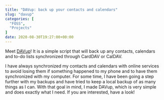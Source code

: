 ```yaml
---
title: "DAVup: back up your contacts and calendars"
slug: "davup"
categories: [
  "FOSS",
  "Projects"
]
date: 2020-08-30T19:27:00+00:00
---
```


Meet [DAVup][d]! It is a simple script that will back up any contacts, calendars
and to-do lists synchronized through CardDAV or CalDAV.

I have always synchronized my contacts and calendars with online services to
avoid losing them if something happened to my phone and to have them
synchronized with my computer. For some time, I have been going a step further
with my backups and have tried to keep a local backup of as many things as I
can. With that goal in mind, I made DAVup, which is very simple and does exactly
what I need. If you are interested, have a look!


[d]: <https://git.oscarbenedito.com/osf/file/davup.sh.html> "DAVup — git.oscarbenedito.com"
